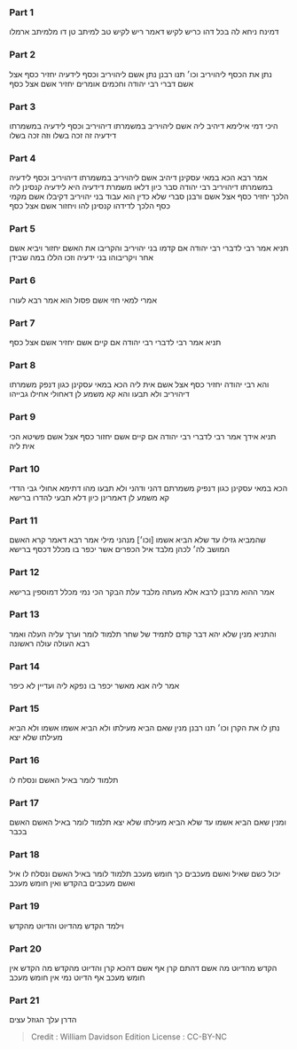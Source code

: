 
### Part 1
דמינח ניחא לה בכל דהו כריש לקיש דאמר ריש לקיש טב למיתב טן דו מלמיתב ארמלו

### Part 2
נתן את הכסף ליהויריב וכו׳ תנו רבנן נתן אשם ליהויריב וכסף לידעיה יחזיר כסף אצל אשם דברי רבי יהודה וחכמים אומרים יחזיר אשם אצל כסף

### Part 3
היכי דמי אילימא דיהיב ליה אשם ליהויריב במשמרתו דיהויריב וכסף לידעיה במשמרתו דידעיה זה זכה בשלו וזה זכה בשלו

### Part 4
אמר רבא הכא במאי עסקינן דיהיב אשם ליהויריב במשמרתו דיהויריב וכסף לידעיה במשמרתו דיהויריב רבי יהודה סבר כיון דלאו משמרת דידעיה היא לידעיה קנסינן ליה הלכך יחזיר כסף אצל אשם ורבנן סברי שלא כדין הוא עבוד בני יהויריב דקיבלו אשם מקמי כסף הלכך לדידהו קנסינן להו ויחזור אשם אצל כסף

### Part 5
תניא אמר רבי לדברי רבי יהודה אם קדמו בני יהויריב והקריבו את האשם יחזור ויביא אשם אחר ויקריבוהו בני ידעיה וזכו הללו במה שבידן

### Part 6
אמרי למאי חזי אשם פסול הוא אמר רבא לעורו

### Part 7
תניא אמר רבי לדברי רבי יהודה אם קיים אשם יחזיר אשם אצל כסף

### Part 8
והא רבי יהודה יחזיר כסף אצל אשם אית ליה הכא במאי עסקינן כגון דנפק משמרתו דיהויריב ולא תבעו והא קא משמע לן דאחולי אחילו גבייהו

### Part 9
תניא אידך אמר רבי לדברי רבי יהודה אם קיים אשם יחזור כסף אצל אשם פשיטא הכי אית ליה

### Part 10
הכא במאי עסקינן כגון דנפיק משמרתם דהני ודהני ולא תבעו מהו דתימא אחולי גבי הדדי קא משמע לן דאמרינן כיון דלא תבעי להדרו ברישא

### Part 11
שהמביא גזילו עד שלא הביא אשמו [וכו׳] מנהני מילי אמר רבא דאמר קרא האשם המושב לה׳ לכהן מלבד איל הכפרים אשר יכפר בו מכלל דכסף ברישא

### Part 12
אמר ההוא מרבנן לרבא אלא מעתה מלבד עלת הבקר הכי נמי מכלל דמוספין ברישא

### Part 13
והתניא מנין שלא יהא דבר קודם לתמיד של שחר תלמוד לומר וערך עליה העלה ואמר רבא העולה עולה ראשונה

### Part 14
אמר ליה אנא מאשר יכפר בו נפקא ליה ועדיין לא כיפר

### Part 15
נתן לו את הקרן וכו׳ תנו רבנן מנין שאם הביא מעילתו ולא הביא אשמו אשמו ולא הביא מעילתו שלא יצא

### Part 16
תלמוד לומר באיל האשם ונסלח לו

### Part 17
ומנין שאם הביא אשמו עד שלא הביא מעילתו שלא יצא תלמוד לומר באיל האשם האשם בכבר

### Part 18
יכול כשם שאיל ואשם מעכבים כך חומש מעכב תלמוד לומר באיל האשם ונסלח לו איל ואשם מעכבים בהקדש ואין חומש מעכב

### Part 19
וילמד הקדש מהדיוט והדיוט מהקדש

### Part 20
הקדש מהדיוט מה אשם דהתם קרן אף אשם דהכא קרן והדיוט מהקדש מה הקדש אין חומש מעכב אף הדיוט נמי אין חומש מעכב

### Part 21
הדרן עלך הגוזל עצים

>Credit : William Davidson Edition
>License : CC-BY-NC